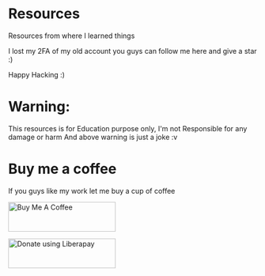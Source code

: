 # Resources
Resources from where I learned things

I lost my 2FA of my old account you guys can follow me here and give a star :)

Happy Hacking :)

# Warning: 
This resources is for Education purpose only, I'm not Responsible for any damage or harm
And above warning is just a joke :v


# Buy me a coffee
If you guys like my work let me buy a cup of coffee

<a href="https://www.buymeacoffee.com/mohammadyahya01" target="_blank"><img src="https://cdn.buymeacoffee.com/buttons/v2/default-yellow.png" alt="Buy Me A Coffee" style="height: 60px !important;width: 217px !important;" ></a>
 
 <a href="https://liberapay.com/mohammadyahya010101/donate" target="_blank"><img alt="Donate using Liberapay" src="https://liberapay.com/assets/widgets/donate.svg" style="height: 60px !important;width: 217px !important;" ></a>
